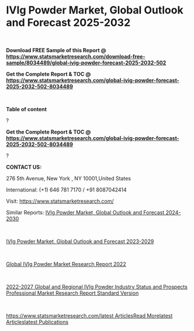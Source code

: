 <h1>IVIg Powder Market, Global Outlook and Forecast 2025-2032</h1><br/><p><strong>Download FREE Sample of this Report @ <a href="https://www.statsmarketresearch.com/download-free-sample/8034489/global-ivig-powder-forecast-2025-2032-502">https://www.statsmarketresearch.com/download-free-sample/8034489/global-ivig-powder-forecast-2025-2032-502</a></strong></p>
 
 
 
 <div><b>Get the Complete Report & TOC @ <a href="https://www.statsmarketresearch.com/global-ivig-powder-forecast-2025-2032-502-8034489">https://www.statsmarketresearch.com/global-ivig-powder-forecast-2025-2032-502-8034489</a></b></div>
 
 
 
 <p><br />
 
 <b>Table of content</b></p>
 
 
 
 <p>? </p>
 
 
 
 <div><b>Get the Complete Report & TOC @ <a href="https://www.statsmarketresearch.com/global-ivig-powder-forecast-2025-2032-502-8034489">https://www.statsmarketresearch.com/global-ivig-powder-forecast-2025-2032-502-8034489</a></b></div>
 
 
 
 <p>? </p>
 
 
 
 <p><b>CONTACT US:</b><br />
 
 276 5th Avenue, New York , NY 10001,United States<br />
 
 International: (+1) 646 781 7170 / +91 8087042414<br />
 
 Visit: <a href="https://www.statsmarketresearch.com/">https://www.statsmarketresearch.com/</a><br />
 
 Similar Reports: <a href="https://www.statsmarketresearch.com/global-ivig-powder-forecast-2025-2032-502-8034489">IVIg Powder Market, Global Outlook and Forecast 2024-2030</a><br />
 
 <br />
 
 <a href="https://www.statsmarketresearch.com/global-ivig-powder-forecast-2025-2032-502-8034489">IVIg Powder Market, Global Outlook and Forecast 2023-2029</a><br />
 
 <br />
 
 <a href="https://www.statsmarketresearch.com/global-ivig-powder-forecast-2025-2032-502-8034489">Global IVIg Powder Market Research Report 2022</a><br />
 
 <br />
 
 <a href="https://www.statsmarketresearch.com/global-ivig-powder-forecast-2025-2032-502-8034489">2022-2027 Global and Regional IVIg Powder Industry Status and Prospects Professional Market Research Report Standard Version</a><br />
 
 <br />
 
 <a href="https://gyeongbokgung.com">https://www.statsmarketresearch.com/</a><a href="https://hallyeomaritime.com">latest Articles</a><a href="https://jingwansa.com">Read More</a><a href="https://nguoiviet.jp/">latest Articles</a><a href="https://www.intelmarketresearch.com/">latest Publications</a></p>